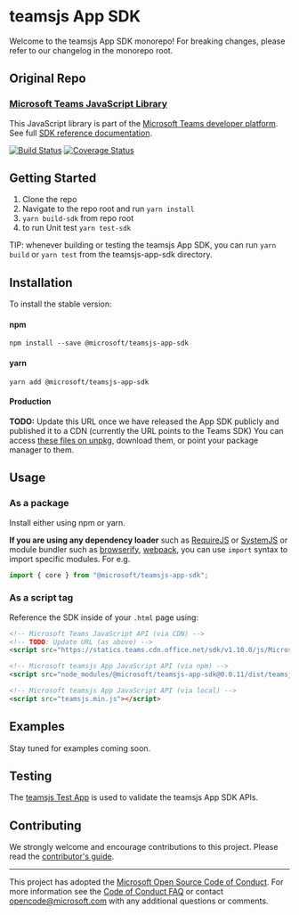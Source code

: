 # teamsjs App SDK

Welcome to the teamsjs App SDK monorepo! For breaking changes, please refer to our changelog in the monorepo root.

## Original Repo

### [Microsoft Teams JavaScript Library](https://github.com/OfficeDev/microsoft-teams-library-js)

This JavaScript library is part of the [Microsoft Teams developer platform](https://developer.microsoft.com/microsoft-teams/). See full [SDK reference documentation](https://docs.microsoft.com/en-us/javascript/api/overview/msteams-client).

[![Build Status](https://travis-ci.org/OfficeDev/microsoft-teams-library-js.svg?branch=master)](https://travis-ci.org/OfficeDev/microsoft-teams-library-js)
[![Coverage Status](https://coveralls.io/repos/github/OfficeDev/microsoft-teams-library-js/badge.svg?branch=master)](https://coveralls.io/github/OfficeDev/microsoft-teams-library-js?branch=master)

## Getting Started

1.  Clone the repo
2.  Navigate to the repo root and run `yarn install`
3.  `yarn build-sdk` from repo root 
4.  to run Unit test `yarn test-sdk` 

  TIP: whenever building or testing the teamsjs App SDK, you can run `yarn build` or `yarn test` from the teamsjs-app-sdk directory.

## Installation

To install the stable version:

#### npm

`npm install --save @microsoft/teamsjs-app-sdk`

#### yarn

`yarn add @microsoft/teamsjs-app-sdk`

#### Production

**TODO:** Update this URL once we have released the App SDK publicly and published it to a CDN (currently the URL points to the Teams SDK)
You can access [these files on unpkg](https://statics.teams.cdn.office.net/sdk/v1.10.0/js/MicrosoftTeams.min.js), download them, or point your package manager to them.

## Usage

### As a package

Install either using npm or yarn.

**If you are using any dependency loader** such as [RequireJS](http://requirejs.org/) or [SystemJS](https://github.com/systemjs/systemjs) or module bundler such as [browserify](http://browserify.org/), [webpack](https://webpack.github.io/), you can use `import` syntax to import specific modules. For e.g.

```typescript
import { core } from "@microsoft/teamsjs-app-sdk";
```

### As a script tag

Reference the SDK inside of your `.html` page using:

```html
<!-- Microsoft Teams JavaScript API (via CDN) -->
<!-- TODO: Update URL (as above) -->
<script src="https://statics.teams.cdn.office.net/sdk/v1.10.0/js/MicrosoftTeams.min.js" integrity="sha384-6oUzHUqESdbT3hNPDDZUa/OunUj5SoxuMXNek1Dwe6AmChzqc6EJhjVrJ93DY/Bv" crossorigin="anonymous"></script>

<!-- Microsoft teamsjs App JavaScript API (via npm) -->
<script src="node_modules/@microsoft/teamsjs-app-sdk@0.0.11/dist/teamsjs.min.js"></script>

<!-- Microsoft teamsjs App JavaScript API (via local) -->
<script src="teamsjs.min.js"></script>
```

## Examples

Stay tuned for examples coming soon.

## Testing

The [teamsjs Test App](./apps/teamsjs-test-app/README.md) is used to validate the teamsjs App SDK APIs.

## Contributing

We strongly welcome and encourage contributions to this project. Please read the [contributor's guide](CONTRIBUTING.md).

---

This project has adopted the [Microsoft Open Source Code of Conduct](https://opensource.microsoft.com/codeofconduct/). For more information see the [Code of Conduct FAQ](https://opensource.microsoft.com/codeofconduct/faq/) or contact [opencode@microsoft.com](mailto:opencode@microsoft.com) with any additional questions or comments.
